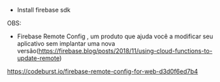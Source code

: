 - Install firebase sdk


OBS:
 - Firebase Remote Config , um produto que ajuda você a modificar seu aplicativo sem implantar uma nova versão(https://firebase.blog/posts/2018/11/using-cloud-functions-to-update-remote)

 https://codeburst.io/firebase-remote-config-for-web-d3d0f6ed7b4